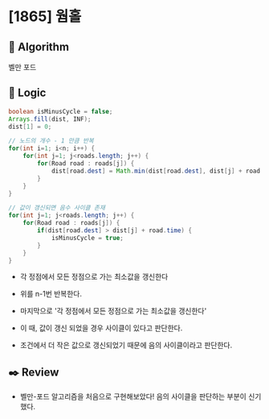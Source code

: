 # [1865] 웜홀

## :pushpin: **Algorithm**

벨만 포드

## :round_pushpin: **Logic**

```java
boolean isMinusCycle = false;
Arrays.fill(dist, INF);
dist[1] = 0;

// 노드의 개수 - 1 만큼 반복
for(int i=1; i<n; i++) {
    for(int j=1; j<roads.length; j++) {
        for(Road road : roads[j]) {
            dist[road.dest] = Math.min(dist[road.dest], dist[j] + road.time);
        }
    }
}

// 값이 갱신되면 음수 사이클 존재
for(int j=1; j<roads.length; j++) {
    for(Road road : roads[j]) {
        if(dist[road.dest] > dist[j] + road.time) {
            isMinusCycle = true;
        }
    }
}
```

- 각 정점에서 모든 정점으로 가는 최소값을 갱신한다
- 위를 n-1번 반복한다.

- 마지막으로 '각 정점에서 모든 정점으로 가는 최소값을 갱신한다'
- 이 때, 값이 갱신 되었을 경우 사이클이 있다고 판단한다.
- 조건에서 더 작은 값으로 갱신되었기 때문에 음의 사이클이라고 판단한다.

## :black_nib: **Review**

- 벨만-포드 알고리즘을 처음으로 구현해보았다! 음의 사이클을 판단하는 부분이 신기했다.
